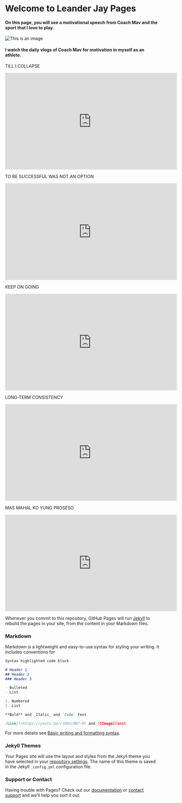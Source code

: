 # **Welcome to Leander Jay Pages**



####  On this page, you will see a motivational speech from Coach Mav and the sport that I love to play.




![This is an image](https://pbs.twimg.com/media/EUoV7tWU4AEg3oY?format=jpg&name=small)




#### I watch the daily vlogs of Coach Mav for motivation in myself as an athlete.


TILL I COLLAPSE 

<p align="center">
<iframe width="560" height="315" src="https://www.youtube.com/embed/riHQtcNBT-M" title="YouTube video player" frameborder="0" allow="accelerometer; autoplay; clipboard-write; encrypted-media; gyroscope; picture-in-picture" allowfullscreen></iframe>
</p>

TO BE SUCCESSFUL WAS NOT AN OPTION 

<p align="center">
<iframe width="560" height="315" src="https://www.youtube.com/embed/ggcEB5WIrU0" title="YouTube video player" frameborder="0" allow="accelerometer; autoplay; clipboard-write; encrypted-media; gyroscope; picture-in-picture" allowfullscreen></iframe>
</p>

KEEP ON GOING

<p align="center">
<iframe width="560" height="315" src="https://www.youtube.com/embed/BaGMihdAxGY" title="YouTube video player" frameborder="0" allow="accelerometer; autoplay; clipboard-write; encrypted-media; gyroscope; picture-in-picture" allowfullscreen></iframe>
</p>

LONG-TERM CONSISTENCY

<p align="center">
<iframe width="560" height="315" src="https://www.youtube.com/embed/fkUU8kU8iz4" title="YouTube video player" frameborder="0" allow="accelerometer; autoplay; clipboard-write; encrypted-media; gyroscope; picture-in-picture" allowfullscreen></iframe>
</p>

MAS MAHAL KO YUNG PROSESO

<p align="center">
<iframe width="560" height="315" src="https://www.youtube.com/embed/zzaYDvpTeYo" title="YouTube video player" frameborder="0" allow="accelerometer; autoplay; clipboard-write; encrypted-media; gyroscope; picture-in-picture" allowfullscreen></iframe>
</p>




Whenever you commit to this repository, GitHub Pages will run [Jekyll](https://jekyllrb.com/) to rebuild the pages in your site, from the content in your Markdown files.

### Markdown

Markdown is a lightweight and easy-to-use syntax for styling your writing. It includes conventions for

```markdown
Syntax highlighted code block

# Header 1
## Header 2
### Header 3

- Bulleted
- List

1. Numbered
2. List

**Bold** and _Italic_ and `Code` text

[Link](<https://youtu.be/riHQtcNBT-M) and ![Image](src)
```

For more details see [Basic writing and formatting syntax](https://docs.github.com/en/github/writing-on-github/getting-started-with-writing-and-formatting-on-github/basic-writing-and-formatting-syntax).

### Jekyll Themes

Your Pages site will use the layout and styles from the Jekyll theme you have selected in your [repository settings](https://github.com/leanderjgr/leanderjgr.github.io/settings/pages). The name of this theme is saved in the Jekyll `_config.yml` configuration file.

### Support or Contact

Having trouble with Pages? Check out our [documentation](https://docs.github.com/categories/github-pages-basics/) or [contact support](https://support.github.com/contact) and we’ll help you sort it out.
